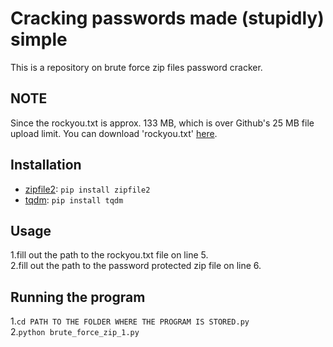 # Cracking passwords made (stupidly) simple
This is a repository on brute force zip files password cracker.

## NOTE
Since the rockyou.txt is approx. 133 MB, which is over Github's 25 MB file upload limit. You can download 'rockyou.txt' [here](https://github.com/brannondorsey/naive-hashcat/releases/download/data/rockyou.txt).

## Installation
- [zipfile2](https://pypi.org/project/zipfile2/): `pip install zipfile2`
- [tqdm](https://pypi.org/project/tqdm/): `pip install tqdm`

## Usage
1.fill out the path to the rockyou.txt file on line 5.\
2.fill out the path to the password protected zip file on line 6.

## Running the program
1.`cd PATH TO THE FOLDER WHERE THE PROGRAM IS STORED.py`\
2.`python brute_force_zip_1.py`
